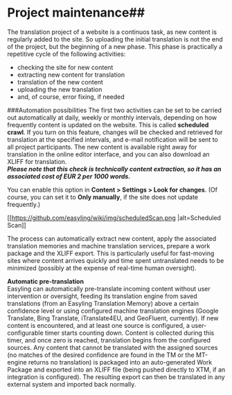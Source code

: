 # Project maintenance##

The translation project of a website is a continuos task, as new content is regularly added to the site. So  uploading the initial translation is not the end of the project, but the beginning of a new phase. This phase is practically a repetitive cycle of the following activities:  

- checking the site for new content  
- extracting new content for translation  
- translation of the new content  
- uploading the new translation  
- and, of course, error fixing, if needed  


###Automation possibilities
The first two activities can be set to be carried out automatically at daily, weekly or monthly intervals, depending on how frequently content is updated on the website. This is called **scheduled crawl**.   If you turn on this feature, changes will be checked and retrieved for translation at the specified intervals, and e-mail notification will be sent to all project participants. The new content is available right away for translation in the online editor interface, and you can also download an XLIFF for translation.  
***Please note that this check is technically content extraction, so it has an associated cost of EUR 2 per 1000 words.***  

You can enable this option in **Content > Settings > Look for changes**. (Of course, you can set it to **Only manually**, if the site does not update frequently.)  

[[https://github.com/easyling/wiki/img/scheduledScan.png |alt=Scheduled Scan]]  

The process can automatically extract new content, apply the associated translation memories and machine translation services, prepare a work package and the XLIFF export. This is particularly useful for fast-moving sites where content arrives quickly and time spent untranslated needs to be minimized (possibly at the expense of real-time human oversight).  

**Automatic pre-translation**  
Easyling can automatically pre-translate incoming content without user intervention or oversight, feeding its translation engine from saved translations (from an Easyling Translation Memory) above a certain confidence level or using configured machine translation engines (Google Translate, Bing Translate, iTranslate4EU, and GeoFluent, currently).
If new content is encountered, and at least one source is configured, a user-configurable timer starts counting down. Content is collected during this timer, and once zero is reached, translation begins from the configured sources. Any content that cannot be translated with the assigned sources (no matches of the desired confidence are found in the TM or the MT-engine returns no translation) is packaged into an auto-generated Work Package and exported into an XLIFF file (being pushed directly to XTM, if an integration is configured). The resulting export can then be translated in any external system and imported back normally.
